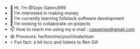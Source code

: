 - 👋 Hi, I’m @Gojo-Satoru999
- 👀 I’m interested in making money
- 🌱 I’m currently learning fullstack software development
- 💞️ I’m looking to collaborate on projects
- 📫 How to reach me using my e-mail : casoeries@gmail.com
- 😄 Pronouns: he/him/me/you/i/male/man
- ⚡ Fun fact: a bit loco and listens to Ren Gill

<!---
Gojo-Satoru999/Gojo-Satoru999 is a ✨ special ✨ repository because its `README.md` (this file) appears on your GitHub profile.
You can click the Preview link to take a look at your changes.
--->
